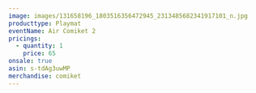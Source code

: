 ```yaml
---
image: images/131658196_1803516356472945_2313485682341917101_n.jpg
producttype: Playmat
eventName: Air Comiket 2
pricings:
  - quantity: 1
    price: 65
onsale: true
asin: s-tdAg3uwMP
merchandise: comiket
---
```

